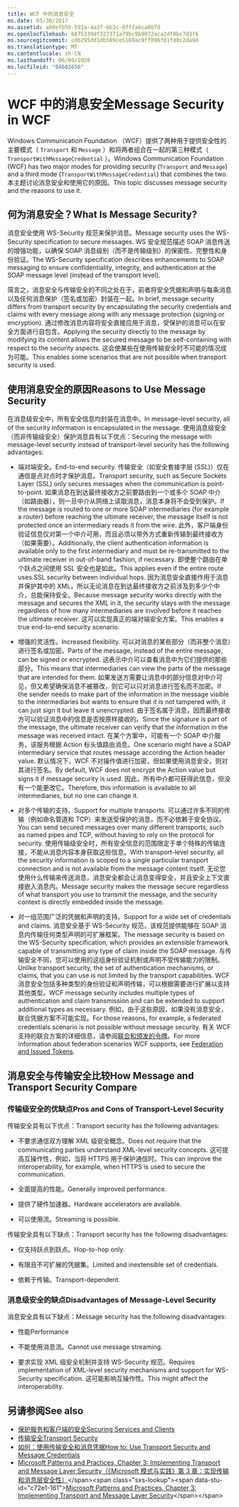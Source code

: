 ```yaml
---
title: WCF 中的消息安全
ms.date: 03/30/2017
ms.assetid: a80efb59-591a-4a37-bb3c-8fffa6ca0b7d
ms.openlocfilehash: 6875339df327371a79bc9b9072aca2df0bc7d3f6
ms.sourcegitcommit: cdb295dd1db589ce5169ac9ff096f01fd0c2da9d
ms.translationtype: MT
ms.contentlocale: zh-CN
ms.lasthandoff: 06/09/2020
ms.locfileid: "84602656"
---
```

# <a name="message-security-in-wcf"></a><span data-ttu-id="c72e1-102">WCF 中的消息安全</span><span class="sxs-lookup"><span data-stu-id="c72e1-102">Message Security in WCF</span></span>

<span data-ttu-id="c72e1-103">Windows Communication Foundation （WCF）提供了两种用于提供安全性的主要模式（ `Transport` 和 `Message` ）和将两者组合在一起的第三种模式（ `TransportWithMessageCredential` ）。</span><span class="sxs-lookup"><span data-stu-id="c72e1-103">Windows Communication Foundation (WCF) has two major modes for providing security (`Transport` and `Message`) and a third mode (`TransportWithMessageCredential`) that combines the two.</span></span> <span data-ttu-id="c72e1-104">本主题讨论消息安全和使用它的原因。</span><span class="sxs-lookup"><span data-stu-id="c72e1-104">This topic discusses message security and the reasons to use it.</span></span>

## <a name="what-is-message-security"></a><span data-ttu-id="c72e1-105">何为消息安全？</span><span class="sxs-lookup"><span data-stu-id="c72e1-105">What Is Message Security?</span></span>

<span data-ttu-id="c72e1-106">消息安全使用 WS-Security 规范来保护消息。</span><span class="sxs-lookup"><span data-stu-id="c72e1-106">Message security uses the WS-Security specification to secure messages.</span></span> <span data-ttu-id="c72e1-107">WS 安全规范描述 SOAP 消息传送的增强功能，以确保 SOAP 消息级别（而不是传输级别）的保密性、完整性和身份验证。</span><span class="sxs-lookup"><span data-stu-id="c72e1-107">The WS-Security specification describes enhancements to SOAP messaging to ensure confidentiality, integrity, and authentication at the SOAP message level (instead of the transport level).</span></span>

<span data-ttu-id="c72e1-108">简言之，消息安全与传输安全的不同之处在于，前者将安全凭据和声明与每条消息以及任何消息保护（签名或加密）封装在一起。</span><span class="sxs-lookup"><span data-stu-id="c72e1-108">In brief, message security differs from transport security by encapsulating the security credentials and claims with every message along with any message protection (signing or encryption).</span></span> <span data-ttu-id="c72e1-109">通过修改消息内容将安全直接应用于消息，受保护的消息可以在安全方面进行自包含。</span><span class="sxs-lookup"><span data-stu-id="c72e1-109">Applying the security directly to the message by modifying its content allows the secured message to be self-containing with respect to the security aspects.</span></span> <span data-ttu-id="c72e1-110">这会使某些在使用传输安全时不可能的情况成为可能。</span><span class="sxs-lookup"><span data-stu-id="c72e1-110">This enables some scenarios that are not possible when transport security is used.</span></span>

## <a name="reasons-to-use-message-security"></a><span data-ttu-id="c72e1-111">使用消息安全的原因</span><span class="sxs-lookup"><span data-stu-id="c72e1-111">Reasons to Use Message Security</span></span>

<span data-ttu-id="c72e1-112">在消息级安全中，所有安全信息均封装在消息中。</span><span class="sxs-lookup"><span data-stu-id="c72e1-112">In message-level security, all of the security information is encapsulated in the message.</span></span> <span data-ttu-id="c72e1-113">使用消息级安全（而非传输级安全）保护消息具有以下优点：</span><span class="sxs-lookup"><span data-stu-id="c72e1-113">Securing the message with message-level security instead of transport-level security has the following advantages:</span></span>

- <span data-ttu-id="c72e1-114">端对端安全。</span><span class="sxs-lookup"><span data-stu-id="c72e1-114">End-to-end security.</span></span> <span data-ttu-id="c72e1-115">传输安全（如安全套接字层 (SSL)）仅在通信是点对点时才保护消息。</span><span class="sxs-lookup"><span data-stu-id="c72e1-115">Transport security, such as Secure Sockets Layer (SSL) only secures messages when the communication is point-to-point.</span></span> <span data-ttu-id="c72e1-116">如果消息在到达最终接收方之前要路由到一个或多个 SOAP 中介（如路由器），则一旦中介从网络上读取消息，消息本身将不会受到保护。</span><span class="sxs-lookup"><span data-stu-id="c72e1-116">If the message is routed to one or more SOAP intermediaries (for example a router) before reaching the ultimate receiver, the message itself is not protected once an intermediary reads it from the wire.</span></span> <span data-ttu-id="c72e1-117">此外，客户端身份验证信息仅对第一个中介可用，而且必须以带外方式重新传输到最终接收方（如果需要）。</span><span class="sxs-lookup"><span data-stu-id="c72e1-117">Additionally, the client authentication information is available only to the first intermediary and must be re-transmitted to the ultimate receiver in out-of-band fashion, if necessary.</span></span> <span data-ttu-id="c72e1-118">即使整个路由在单个跃点之间使用 SSL 安全也是如此。</span><span class="sxs-lookup"><span data-stu-id="c72e1-118">This applies even if the entire route uses SSL security between individual hops.</span></span> <span data-ttu-id="c72e1-119">因为消息安全直接作用于消息并保护其中的 XML，所以无论消息在到达最终接收方之前涉及到多少个中介，总能保持安全。</span><span class="sxs-lookup"><span data-stu-id="c72e1-119">Because message security works directly with the message and secures the XML in it, the security stays with the message regardless of how many intermediaries are involved before it reaches the ultimate receiver.</span></span> <span data-ttu-id="c72e1-120">这可以实现真正的端对端安全方案。</span><span class="sxs-lookup"><span data-stu-id="c72e1-120">This enables a true end-to-end security scenario.</span></span>

- <span data-ttu-id="c72e1-121">增强的灵活性。</span><span class="sxs-lookup"><span data-stu-id="c72e1-121">Increased flexibility.</span></span> <span data-ttu-id="c72e1-122">可以对消息的某些部分（而非整个消息）进行签名或加密。</span><span class="sxs-lookup"><span data-stu-id="c72e1-122">Parts of the message, instead of the entire message, can be signed or encrypted.</span></span> <span data-ttu-id="c72e1-123">这表示中介可以查看消息中为它们提供的那些部分。</span><span class="sxs-lookup"><span data-stu-id="c72e1-123">This means that intermediaries can view the parts of the message that are intended for them.</span></span> <span data-ttu-id="c72e1-124">如果发送方需要让消息中的部分信息对中介可见，但又希望确保消息不被篡改，则它可以只对消息进行签名而不加密。</span><span class="sxs-lookup"><span data-stu-id="c72e1-124">If the sender needs to make part of the information in the message visible to the intermediaries but wants to ensure that it is not tampered with, it can just sign it but leave it unencrypted.</span></span> <span data-ttu-id="c72e1-125">由于签名属于消息，因而最终接收方可以验证消息中的信息是否按原样接收的。</span><span class="sxs-lookup"><span data-stu-id="c72e1-125">Since the signature is part of the message, the ultimate receiver can verify that the information in the message was received intact.</span></span> <span data-ttu-id="c72e1-126">在某个方案中，可能有一个 SOAP 中介服务，该服务根据 Action 标头值路由消息。</span><span class="sxs-lookup"><span data-stu-id="c72e1-126">One scenario might have a SOAP intermediary service that routes message according the Action header value.</span></span> <span data-ttu-id="c72e1-127">默认情况下，WCF 不对操作值进行加密，但如果使用消息安全，则对其进行签名。</span><span class="sxs-lookup"><span data-stu-id="c72e1-127">By default, WCF does not encrypt the Action value but signs it if message security is used.</span></span> <span data-ttu-id="c72e1-128">因此，所有中介都可获得此信息，但没有一个能更改它。</span><span class="sxs-lookup"><span data-stu-id="c72e1-128">Therefore, this information is available to all intermediaries, but no one can change it.</span></span>

- <span data-ttu-id="c72e1-129">对多个传输的支持。</span><span class="sxs-lookup"><span data-stu-id="c72e1-129">Support for multiple transports.</span></span> <span data-ttu-id="c72e1-130">可以通过许多不同的传输（例如命名管道和 TCP）来发送受保护的消息，而不必依赖于安全协议。</span><span class="sxs-lookup"><span data-stu-id="c72e1-130">You can send secured messages over many different transports, such as named pipes and TCP, without having to rely on the protocol for security.</span></span> <span data-ttu-id="c72e1-131">使用传输级安全时，所有安全信息的范围限定于单个特殊的传输连接，不能从消息内容本身获取这些信息。</span><span class="sxs-lookup"><span data-stu-id="c72e1-131">With transport-level security, all the security information is scoped to a single particular transport connection and is not available from the message content itself.</span></span> <span data-ttu-id="c72e1-132">无论您使用什么传输来传送消息，消息安全都会让消息变得安全，并且安全上下文直接嵌入消息内。</span><span class="sxs-lookup"><span data-stu-id="c72e1-132">Message security makes the message secure regardless of what transport you use to transmit the message, and the security context is directly embedded inside the message.</span></span>

- <span data-ttu-id="c72e1-133">对一组范围广泛的凭据和声明的支持。</span><span class="sxs-lookup"><span data-stu-id="c72e1-133">Support for a wide set of credentials and claims.</span></span> <span data-ttu-id="c72e1-134">消息安全基于 WS-Security 规范，该规范提供能够在 SOAP 消息内传输任何类型声明的可扩展框架。</span><span class="sxs-lookup"><span data-stu-id="c72e1-134">The message security is based on the WS-Security specification, which provides an extensible framework capable of transmitting any type of claim inside the SOAP message.</span></span> <span data-ttu-id="c72e1-135">与传输安全不同，您可以使用的这组身份验证机制或声明不受传输能力的限制。</span><span class="sxs-lookup"><span data-stu-id="c72e1-135">Unlike transport security, the set of authentication mechanisms, or claims, that you can use is not limited by the transport capabilities.</span></span> <span data-ttu-id="c72e1-136">WCF 消息安全包括多种类型的身份验证和声明传输，可以根据需要进行扩展以支持其他类型。</span><span class="sxs-lookup"><span data-stu-id="c72e1-136">WCF message security includes multiple types of authentication and claim transmission and can be extended to support additional types as necessary.</span></span> <span data-ttu-id="c72e1-137">例如，由于这些原因，如果没有消息安全，联合凭据方案不可能实现。</span><span class="sxs-lookup"><span data-stu-id="c72e1-137">For those reasons, for example, a federated credentials scenario is not possible without message security.</span></span> <span data-ttu-id="c72e1-138">有关 WCF 支持的联合方案的详细信息，请参阅[联合和颁发的令牌](federation-and-issued-tokens.md)。</span><span class="sxs-lookup"><span data-stu-id="c72e1-138">For more information about federation scenarios WCF supports, see [Federation and Issued Tokens](federation-and-issued-tokens.md).</span></span>

## <a name="how-message-and-transport-security-compare"></a><span data-ttu-id="c72e1-139">消息安全与传输安全比较</span><span class="sxs-lookup"><span data-stu-id="c72e1-139">How Message and Transport Security Compare</span></span>

### <a name="pros-and-cons-of-transport-level-security"></a><span data-ttu-id="c72e1-140">传输级安全的优缺点</span><span class="sxs-lookup"><span data-stu-id="c72e1-140">Pros and Cons of Transport-Level Security</span></span>

<span data-ttu-id="c72e1-141">传输安全具有以下优点：</span><span class="sxs-lookup"><span data-stu-id="c72e1-141">Transport security has the following advantages:</span></span>

- <span data-ttu-id="c72e1-142">不要求通信双方理解 XML 级安全概念。</span><span class="sxs-lookup"><span data-stu-id="c72e1-142">Does not require that the communicating parties understand XML-level security concepts.</span></span> <span data-ttu-id="c72e1-143">这可提高互操作性，例如，当将 HTTPS 用于保护通信时。</span><span class="sxs-lookup"><span data-stu-id="c72e1-143">This can improve the interoperability, for example, when HTTPS is used to secure the communication.</span></span>

- <span data-ttu-id="c72e1-144">全面提高的性能。</span><span class="sxs-lookup"><span data-stu-id="c72e1-144">Generally improved performance.</span></span>

- <span data-ttu-id="c72e1-145">提供了硬件加速器。</span><span class="sxs-lookup"><span data-stu-id="c72e1-145">Hardware accelerators are available.</span></span>

- <span data-ttu-id="c72e1-146">可以使用流。</span><span class="sxs-lookup"><span data-stu-id="c72e1-146">Streaming is possible.</span></span>

 <span data-ttu-id="c72e1-147">传输安全具有以下缺点：</span><span class="sxs-lookup"><span data-stu-id="c72e1-147">Transport security has the following disadvantages:</span></span>

- <span data-ttu-id="c72e1-148">仅支持跃点到跃点。</span><span class="sxs-lookup"><span data-stu-id="c72e1-148">Hop-to-hop only.</span></span>

- <span data-ttu-id="c72e1-149">有限且不可扩展的凭据集。</span><span class="sxs-lookup"><span data-stu-id="c72e1-149">Limited and inextensible set of credentials.</span></span>

- <span data-ttu-id="c72e1-150">依赖于传输。</span><span class="sxs-lookup"><span data-stu-id="c72e1-150">Transport-dependent.</span></span>

### <a name="disadvantages-of-message-level-security"></a><span data-ttu-id="c72e1-151">消息级安全的缺点</span><span class="sxs-lookup"><span data-stu-id="c72e1-151">Disadvantages of Message-Level Security</span></span>

<span data-ttu-id="c72e1-152">消息安全具有以下缺点：</span><span class="sxs-lookup"><span data-stu-id="c72e1-152">Message security has the following disadvantages:</span></span>

- <span data-ttu-id="c72e1-153">性能</span><span class="sxs-lookup"><span data-stu-id="c72e1-153">Performance</span></span>

- <span data-ttu-id="c72e1-154">不能使用消息流。</span><span class="sxs-lookup"><span data-stu-id="c72e1-154">Cannot use message streaming.</span></span>

- <span data-ttu-id="c72e1-155">要求实现 XML 级安全机制并支持 WS-Security 规范。</span><span class="sxs-lookup"><span data-stu-id="c72e1-155">Requires implementation of XML-level security mechanisms and support for WS-Security specification.</span></span> <span data-ttu-id="c72e1-156">这可能影响互操作性。</span><span class="sxs-lookup"><span data-stu-id="c72e1-156">This might affect the interoperability.</span></span>

## <a name="see-also"></a><span data-ttu-id="c72e1-157">另请参阅</span><span class="sxs-lookup"><span data-stu-id="c72e1-157">See also</span></span>

- [<span data-ttu-id="c72e1-158">保护服务和客户端的安全</span><span class="sxs-lookup"><span data-stu-id="c72e1-158">Securing Services and Clients</span></span>](securing-services-and-clients.md)
- [<span data-ttu-id="c72e1-159">传输安全</span><span class="sxs-lookup"><span data-stu-id="c72e1-159">Transport Security</span></span>](transport-security.md)
- [<span data-ttu-id="c72e1-160">如何：使用传输安全和消息凭据</span><span class="sxs-lookup"><span data-stu-id="c72e1-160">How to: Use Transport Security and Message Credentials</span></span>](how-to-use-transport-security-and-message-credentials.md)
- <span data-ttu-id="c72e1-161">[Microsoft Patterns and Practices, Chapter 3: Implementing Transport and Message Layer Security（《Microsoft 模式与实践》第 3 章：实现传输和消息层安全性）](https://docs.microsoft.com/previous-versions/msp-n-p/ff647370(v=pandp.10))</span><span class="sxs-lookup"><span data-stu-id="c72e1-161">[Microsoft Patterns and Practices, Chapter 3: Implementing Transport and Message Layer Security](https://docs.microsoft.com/previous-versions/msp-n-p/ff647370(v=pandp.10))</span></span>
